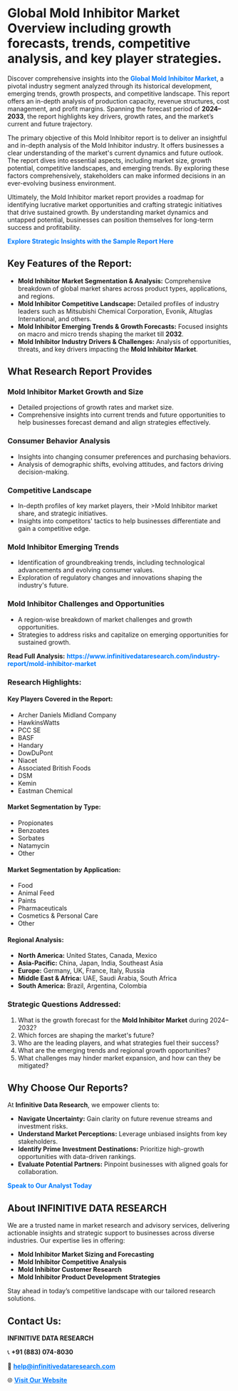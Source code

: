 <h1>Global Mold Inhibitor Market Overview including growth forecasts, trends, competitive analysis, and key player strategies.</h1>
<p>
Discover comprehensive insights into the 
<a href="https://www.infinitivedataresearch.com/industry-report/mold-inhibitor-market" rel="dofollow" style="color: #007BFF; text-decoration: none;"><strong>Global Mold Inhibitor Market</strong></a>, a pivotal industry segment analyzed through its historical development, emerging trends, growth prospects, and competitive landscape. This report offers an in-depth analysis of production capacity, revenue structures, cost management, and profit margins. Spanning the forecast period of <strong>2024–2033</strong>, the report highlights key drivers, growth rates, and the market’s current and future trajectory.
</p>
<p>
The primary objective of this Mold Inhibitor report is to deliver an insightful and in-depth analysis of the Mold Inhibitor industry. It offers businesses a clear understanding of the market's current dynamics and future outlook. The report dives into essential aspects, including market size, growth potential, competitive landscapes, and emerging trends. By exploring these factors comprehensively, stakeholders can make informed decisions in an ever-evolving business environment.
</p>
<p>
Ultimately, the Mold Inhibitor market report provides a roadmap for identifying lucrative market opportunities and crafting strategic initiatives that drive sustained growth. By understanding market dynamics and untapped potential, businesses can position themselves for long-term success and profitability.
</p>
<p>
<a href="https://www.infinitivedataresearch.com/request-sample/reportId=105795" style="color: #007BFF; text-decoration: none;"><strong>Explore Strategic Insights with the Sample Report Here</strong></a>
</p>

<h2>Key Features of the Report:</h2>
<ul>
<li><strong>Mold Inhibitor Market Segmentation & Analysis:</strong> Comprehensive breakdown of global market shares across product types, applications, and regions.</li>
<li><strong>Mold Inhibitor Competitive Landscape:</strong> Detailed profiles of industry leaders such as Mitsubishi Chemical Corporation, Evonik, Altuglas International, and others.</li>
<li><strong>Mold Inhibitor Emerging Trends & Growth Forecasts:</strong> Focused insights on macro and micro trends shaping the market till <strong>2032</strong>.</li>
<li><strong>Mold Inhibitor Industry Drivers & Challenges:</strong> Analysis of opportunities, threats, and key drivers impacting the <strong>Mold Inhibitor Market</strong>.</li>
</ul>

<h2>What Research Report Provides</h2>
<h3>Mold Inhibitor Market Growth and Size</h3>
<ul>
<li>Detailed projections of growth rates and market size.</li>
<li>Comprehensive insights into current trends and future opportunities to help businesses forecast demand and align strategies effectively.</li>
</ul>

<h3>Consumer Behavior Analysis</h3>
<ul>
<li>Insights into changing consumer preferences and purchasing behaviors.</li>
<li>Analysis of demographic shifts, evolving attitudes, and factors driving decision-making.</li>
</ul>

<h3>Competitive Landscape</h3>
<ul>
<li>In-depth profiles of key market players, their >Mold Inhibitor market share, and strategic initiatives.</li>
<li>Insights into competitors' tactics to help businesses differentiate and gain a competitive edge.</li>
</ul>

<h3>Mold Inhibitor Emerging Trends</h3>
<ul>
<li>Identification of groundbreaking trends, including technological advancements and evolving consumer values.</li>
<li>Exploration of regulatory changes and innovations shaping the industry's future.</li>
</ul>

<h3>Mold Inhibitor Challenges and Opportunities</h3>
<ul>
<li>A region-wise breakdown of market challenges and growth opportunities.</li>
<li>Strategies to address risks and capitalize on emerging opportunities for sustained growth.</li>
</ul>
<p><strong>Read Full Analysis:</strong> <a href="https://www.infinitivedataresearch.com/industry-report/mold-inhibitor-market" rel="dofollow" style="color: #007BFF; text-decoration: none;"><strong>https://www.infinitivedataresearch.com/industry-report/mold-inhibitor-market</strong></a></p>
<h3>Research Highlights:</h3>
<h4>Key Players Covered in the Report:</h4>
<ul><li>Archer Daniels Midland Company</li><li>HawkinsWatts</li><li>PCC SE</li><li>BASF</li><li>Handary</li><li>DowDuPont</li><li>Niacet</li><li>Associated British Foods</li><li>DSM</li><li>Kemin</li><li>Eastman Chemical</li></ul>
<h4>Market Segmentation by Type:</h4>
<ul><li>Propionates</li><li>Benzoates</li><li>Sorbates</li><li>Natamycin</li><li>Other</li></ul>
<h4>Market Segmentation by Application:</h4>
<ul><li>Food</li><li>Animal Feed</li><li>Paints</li><li>Pharmaceuticals</li><li>Cosmetics &amp; Personal Care</li><li>Other</li></ul>

<h4>Regional Analysis:</h4>
<ul>
<li><strong>North America:</strong> United States, Canada, Mexico</li>
<li><strong>Asia-Pacific:</strong> China, Japan, India, Southeast Asia</li>
<li><strong>Europe:</strong> Germany, UK, France, Italy, Russia</li>
<li><strong>Middle East & Africa:</strong> UAE, Saudi Arabia, South Africa</li>
<li><strong>South America:</strong> Brazil, Argentina, Colombia</li>
</ul>

<h3>Strategic Questions Addressed:</h3>
<ol>
<li>What is the growth forecast for the <strong>Mold Inhibitor Market</strong> during 2024–2032?</li>
<li>Which forces are shaping the market's future?</li>
<li>Who are the leading players, and what strategies fuel their success?</li>
<li>What are the emerging trends and regional growth opportunities?</li>
<li>What challenges may hinder market expansion, and how can they be mitigated?</li>
</ol>

<h2>Why Choose Our Reports?</h2>
<p>At <strong>Infinitive Data Research</strong>, we empower clients to:</p>
<ul>
<li><strong>Navigate Uncertainty:</strong> Gain clarity on future revenue streams and investment risks.</li>
<li><strong>Understand Market Perceptions:</strong> Leverage unbiased insights from key stakeholders.</li>
<li><strong>Identify Prime Investment Destinations:</strong> Prioritize high-growth opportunities with data-driven rankings.</li>
<li><strong>Evaluate Potential Partners:</strong> Pinpoint businesses with aligned goals for collaboration.</li>
</ul>
<p><a href="https://www.infinitivedataresearch.com/industry-report/mold-inhibitor-market" rel="dofollow" style="color: #007BFF; text-decoration: none;"><strong>Speak to Our Analyst Today</strong></a></p>

<h2>About INFINITIVE DATA RESEARCH</h2>
<p>We are a trusted name in market research and advisory services, delivering actionable insights and strategic support to businesses across diverse industries. Our expertise lies in offering:</p>
<ul>
<li><strong>Mold Inhibitor Market Sizing and Forecasting</strong></li>
<li><strong>Mold Inhibitor Competitive Analysis</strong></li>
<li><strong>Mold Inhibitor Customer Research</strong></li>
<li><strong>Mold Inhibitor Product Development Strategies</strong></li>
</ul>
<p>Stay ahead in today’s competitive landscape with our tailored research solutions.</p>

<h2>Contact Us:</h2>
<p><strong>INFINITIVE DATA RESEARCH</strong></p>
<p>📞 <strong>+91 (883) 074-8030</strong></p>
<p>📧 <strong><a href="mailto:help@infinitivedataresearch.com" style="color: #007BFF;">help@infinitivedataresearch.com</a></strong></p>
<p>🌐 <strong><a href="https://www.infinitivedataresearch.com" rel="dofollow" style="color: #007BFF;">Visit Our Website</a></strong></p>